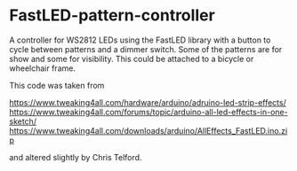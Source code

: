 # FastLED-pattern-controller
A controller for WS2812 LEDs using the FastLED library with a button to cycle between patterns and a dimmer switch. Some of the patterns are for show and some for visibility. This could be attached to a bicycle or wheelchair frame.


This code was taken from 

  https://www.tweaking4all.com/hardware/arduino/adruino-led-strip-effects/ 
  https://www.tweaking4all.com/forums/topic/arduino-all-led-effects-in-one-sketch/
  https://www.tweaking4all.com/downloads/arduino/AllEffects_FastLED.ino.zip
  
and altered slightly by Chris Telford.
